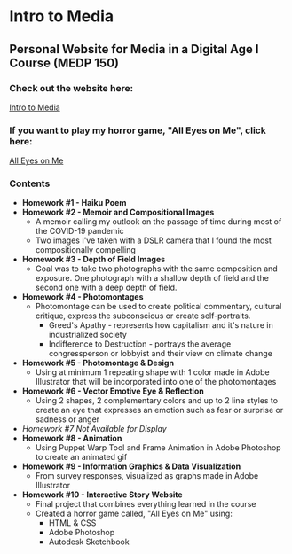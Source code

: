 # Intro to Media 
## Personal Website for Media in a Digital Age I Course (MEDP 150)

### Check out the website here:
[Intro to Media](https://intro-to-media.herokuapp.com/)

### If you want to play my horror game, "All Eyes on Me", click here:
[All Eyes on Me](https://intro-to-media.herokuapp.com/story/index.html)

### Contents
* **Homework #1 - Haiku Poem**
* **Homework #2 - Memoir and Compositional Images**
    * A memoir calling my outlook on the passage of time during most of the COVID-19 pandemic
    * Two images I've taken with a DSLR camera that I found the most compositionally compelling 
* **Homework #3 - Depth of Field Images**
    * Goal was to take two photographs with the same composition and exposure. One photograph with a shallow depth of field and the second one with a deep depth of field. 
* **Homework #4 - Photomontages**
    * Photomontage can be used to create political commentary, cultural critique, express the subconscious or create self-portraits. 
        * Greed's Apathy - represents how capitalism and it's nature in industrialized society
        * Indifference to Destruction - portrays the average congressperson or lobbyist and their view on climate change
* **Homework #5 - Photomontage & Design**
    * Using at minimum 1 repeating shape with 1 color made in Adobe Illustrator that will be incorporated into one of the photomontages
* **Homework #6 - Vector Emotive Eye & Reflection**
    * Using 2 shapes, 2 complementary colors and up to 2 line styles to create an eye that expresses an emotion such as fear or surprise or sadness or anger
* *Homework #7 Not Available for Display*
* **Homework #8 - Animation**
    * Using Puppet Warp Tool and Frame Animation in Adobe Photoshop to create an animated gif
* **Homework #9 - Information Graphics & Data Visualization**
    * From survey responses, visualized as graphs made in Adobe Illustrator 
* **Homework #10 - Interactive Story Website**
    * Final project that combines everything learned in the course
    * Created a horror game called, "All Eyes on Me" using:
        *  HTML & CSS
        *  Adobe Photoshop
        *  Autodesk Sketchbook 

